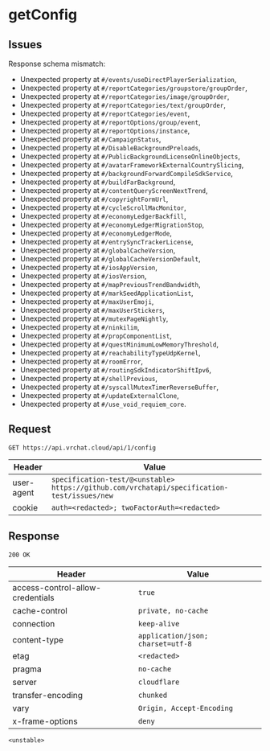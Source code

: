 # getConfig

## Issues
Response schema mismatch:
* Unexpected property at ``#/events/useDirectPlayerSerialization``,
* Unexpected property at ``#/reportCategories/groupstore/groupOrder``,
* Unexpected property at ``#/reportCategories/image/groupOrder``,
* Unexpected property at ``#/reportCategories/text/groupOrder``,
* Unexpected property at ``#/reportCategories/event``,
* Unexpected property at ``#/reportOptions/group/event``,
* Unexpected property at ``#/reportOptions/instance``,
* Unexpected property at ``#/CampaignStatus``,
* Unexpected property at ``#/DisableBackgroundPreloads``,
* Unexpected property at ``#/PublicBackgroundLicenseOnlineObjects``,
* Unexpected property at ``#/avatarFrameworkExternalCountrySlicing``,
* Unexpected property at ``#/backgroundForwardCompileSdkService``,
* Unexpected property at ``#/buildFarBackground``,
* Unexpected property at ``#/contentQueryScreenNextTrend``,
* Unexpected property at ``#/copyrightFormUrl``,
* Unexpected property at ``#/cycleScrollMacMonitor``,
* Unexpected property at ``#/economyLedgerBackfill``,
* Unexpected property at ``#/economyLedgerMigrationStop``,
* Unexpected property at ``#/economyLedgerMode``,
* Unexpected property at ``#/entrySyncTrackerLicense``,
* Unexpected property at ``#/globalCacheVersion``,
* Unexpected property at ``#/globalCacheVersionDefault``,
* Unexpected property at ``#/iosAppVersion``,
* Unexpected property at ``#/iosVersion``,
* Unexpected property at ``#/mapPreviousTrendBandwidth``,
* Unexpected property at ``#/markSeedApplicationList``,
* Unexpected property at ``#/maxUserEmoji``,
* Unexpected property at ``#/maxUserStickers``,
* Unexpected property at ``#/mutexPageNightly``,
* Unexpected property at ``#/ninkilim``,
* Unexpected property at ``#/propComponentList``,
* Unexpected property at ``#/questMinimumLowMemoryThreshold``,
* Unexpected property at ``#/reachabilityTypeUdpKernel``,
* Unexpected property at ``#/roomError``,
* Unexpected property at ``#/routingSdkIndicatorShiftIpv6``,
* Unexpected property at ``#/shellPrevious``,
* Unexpected property at ``#/syscallMutexTimerReverseBuffer``,
* Unexpected property at ``#/updateExternalClone``,
* Unexpected property at ``#/use_void_requiem_core``.
## Request
`GET https://api.vrchat.cloud/api/1/config`

| Header | Value |
| ------ | ----- |
| user-agent | `specification-test/@<unstable> https://github.com/vrchatapi/specification-test/issues/new` |
| cookie | `auth=<redacted>; twoFactorAuth=<redacted>` |


## Response
`200 OK`

| Header | Value |
| ------ | ----- |
| access-control-allow-credentials | `true` |
| cache-control | `private, no-cache` |
| connection | `keep-alive` |
| content-type | `application/json; charset=utf-8` |
| etag | `<redacted>` |
| pragma | `no-cache` |
| server | `cloudflare` |
| transfer-encoding | `chunked` |
| vary | `Origin, Accept-Encoding` |
| x-frame-options | `deny` |

```jsonc
<unstable>
```
